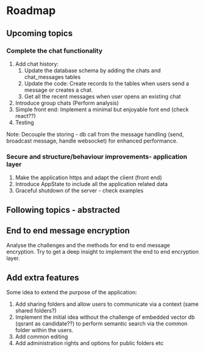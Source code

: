 # Roadmap

## Upcoming topics
### Complete the chat functionality
1. Add chat history:
   1. Update the database schema by adding the chats and chat_messages tables
   2. Update the code: Create records to the tables when users send a message or creates a chat.
   3. Get all the recent messages when user opens an existing chat
2. Introduce group chats (Perform analysis)
3. Simple front end: Implement a minimal but enjoyable font end (check react??)
4. Testing

Note: Decouple the storing - db call from the message handling (send, broadcast message, handle websocket) for enhanced performance.

### Secure and structure/behaviour improvements- application layer
1. Make the application https and adapt the client (front end)
2. Introduce AppState to include all the application related data
3. Graceful shutdown of the server - check examples

## Following topics - abstracted
## End to end message encryption
Analyse the challenges and the methods for end to end message encryption. Try to get a deep insight to implement the end to end encryption layer.

## Add extra features
Some idea to extend the purpose of the application:
1. Add sharing folders and allow users to communicate via a context (same shared folders?)
2. Implement the initial idea without the challenge of embedded vector db (qsrant as candidate??) to perform semantic search via the common folder within the users.
3. Add common editing
4. Add administration rights and options for public folders etc





